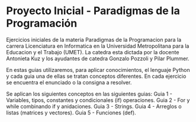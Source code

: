 # Proyecto Inicial - Paradigmas de la Programación

Ejercicios iniciales de la materia Paradigmas de la Programacion para la carrera Licenciatura en Informatica 
en la Universidad Metropolitana para la Educacion y el Trabajo (UMET). La catedra esta dictada por la docente Antonieta Kuz y los ayudantes de catedra
Gonzalo Pozzoli y Pilar Plummer.

En estas guias utilizaremos, para aplicar conocimientos, el lenguaje Python y cada guia una de ellas se tratan conceptos diferentes.
En cada ejercicio se encuentra el enunciado o la consigna a resolver.

Se aplican los siguientes conceptos en las siguientes guias:
Guia 1 - Variables, tipos, constantes y condicionales (if) operaciones.
Guia 2 - For y while combinando if y anidaciones.
Guia 3 - Strings.
Guia 4 - Arreglos o listas (matrices y vectores).
Guia 5 - Funciones (def).
